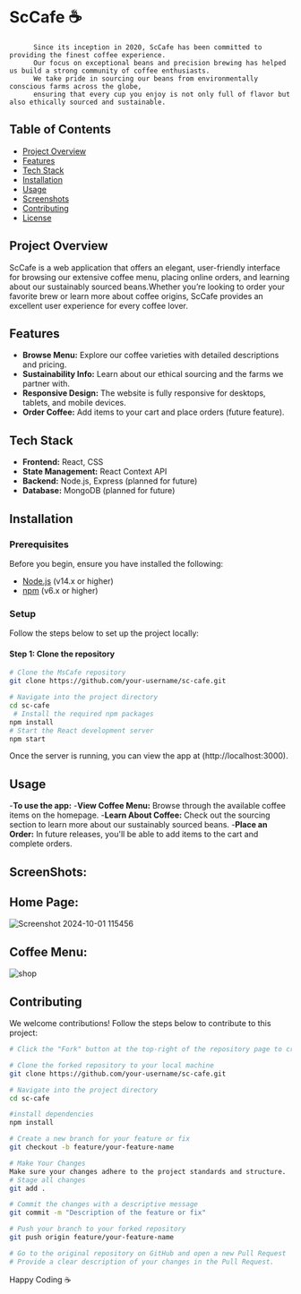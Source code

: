 # ScCafe ☕️

         
          Since its inception in 2020, ScCafe has been committed to providing the finest coffee experience. 
          Our focus on exceptional beans and precision brewing has helped us build a strong community of coffee enthusiasts. 
          We take pride in sourcing our beans from environmentally conscious farms across the globe, 
          ensuring that every cup you enjoy is not only full of flavor but also ethically sourced and sustainable.


## Table of Contents
- [Project Overview](#project-overview)
- [Features](#features)
- [Tech Stack](#tech-stack)
- [Installation](#installation)
- [Usage](#usage)
- [Screenshots](#screenshots)
- [Contributing](#contributing)
- [License](#license)

## Project Overview

ScCafe is a web application that offers an elegant, user-friendly interface for browsing our extensive coffee menu, placing online orders, and learning about our sustainably sourced beans.Whether you’re looking to order your favorite brew or learn more about coffee origins, ScCafe provides an excellent user experience for every coffee lover.

## Features
- **Browse Menu:** Explore our coffee varieties with detailed descriptions and pricing.
- **Sustainability Info:** Learn about our ethical sourcing and the farms we partner with.
- **Responsive Design:** The website is fully responsive for desktops, tablets, and mobile devices.
- **Order Coffee:** Add items to your cart and place orders (future feature).

## Tech Stack
- **Frontend:** React, CSS
- **State Management:** React Context API
- **Backend:** Node.js, Express (planned for future)
- **Database:** MongoDB (planned for future)

## Installation

### Prerequisites
Before you begin, ensure you have installed the following:
- [Node.js](https://nodejs.org/) (v14.x or higher)
- [npm](https://www.npmjs.com/) (v6.x or higher)

### Setup
Follow the steps below to set up the project locally:

#### Step 1: Clone the repository
```bash
# Clone the MsCafe repository
git clone https://github.com/your-username/sc-cafe.git

# Navigate into the project directory
cd sc-cafe
 # Install the required npm packages
npm install
# Start the React development server
npm start
```
Once the server is running, you can view the app at (http://localhost:3000).
## Usage
-**To use the app:**
-**View Coffee Menu:** Browse through the available coffee items on the homepage.
-**Learn About Coffee:** Check out the sourcing section to learn more about our sustainably sourced beans.
-**Place an Order:** In future releases, you'll be able to add items to the cart and complete orders.

## ScreenShots:
## **Home Page:** 
![Screenshot 2024-10-01 115456](https://github.com/user-attachments/assets/1d60d37c-891d-4b7b-b477-1bfa75d59691)
## **Coffee Menu:**
![shop](https://github.com/user-attachments/assets/4d30c92d-8f70-4dd8-8f50-9f3560d37fe5)
## Contributing
We welcome contributions! Follow the steps below to contribute to this project:
```bash
# Click the "Fork" button at the top-right of the repository page to create a copy in your GitHub account.
```
```bash
# Clone the forked repository to your local machine
git clone https://github.com/your-username/sc-cafe.git
```
```bash
# Navigate into the project directory
cd sc-cafe
```
```bash
#install dependencies
npm install
```
```bash
# Create a new branch for your feature or fix
git checkout -b feature/your-feature-name
```
```bash
# Make Your Changes
Make sure your changes adhere to the project standards and structure.
# Stage all changes
git add .
```
```bash
# Commit the changes with a descriptive message
git commit -m "Description of the feature or fix"
```
```bash
# Push your branch to your forked repository
git push origin feature/your-feature-name
```
```bash
# Go to the original repository on GitHub and open a new Pull Request
# Provide a clear description of your changes in the Pull Request.
```
Happy Coding
☕️
